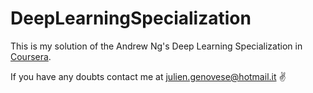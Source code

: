 # DeepLearningSpecialization

This is my solution of the Andrew Ng's Deep Learning Specialization in [Coursera](https://www.coursera.org/specializations/deep-learning). 

If you have any doubts contact me at julien.genovese@hotmail.it :v:
